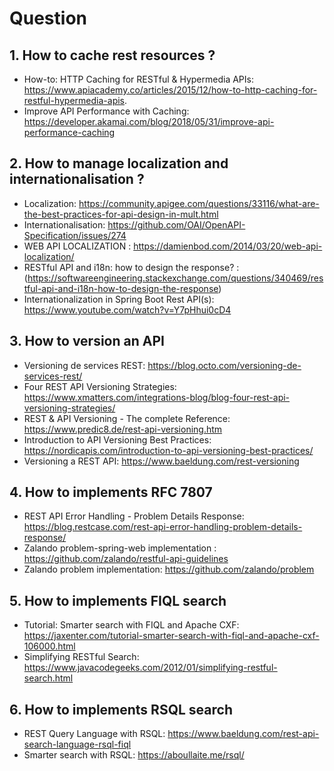 # Question

## 1. How to cache rest resources ?
- How-to: HTTP Caching for RESTful & Hypermedia APIs: https://www.apiacademy.co/articles/2015/12/how-to-http-caching-for-restful-hypermedia-apis.
- Improve API Performance with Caching: https://developer.akamai.com/blog/2018/05/31/improve-api-performance-caching


## 2. How to manage localization and internationalisation ?
- Localization: https://community.apigee.com/questions/33116/what-are-the-best-practices-for-api-design-in-mult.html
- Internationalisation: https://github.com/OAI/OpenAPI-Specification/issues/274
- WEB API LOCALIZATION : https://damienbod.com/2014/03/20/web-api-localization/
- RESTful API and i18n: how to design the response? : (https://softwareengineering.stackexchange.com/questions/340469/restful-api-and-i18n-how-to-design-the-response)
- Internationalization in Spring Boot Rest API(s): https://www.youtube.com/watch?v=Y7pHhui0cD4

## 3. How to version an API
- Versioning de services REST: https://blog.octo.com/versioning-de-services-rest/
- Four REST API Versioning Strategies: https://www.xmatters.com/integrations-blog/blog-four-rest-api-versioning-strategies/
- REST & API Versioning - The complete Reference: https://www.predic8.de/rest-api-versioning.htm
- Introduction to API Versioning Best Practices: https://nordicapis.com/introduction-to-api-versioning-best-practices/
- Versioning a REST API: https://www.baeldung.com/rest-versioning

## 4. How to implements RFC 7807
- REST API Error Handling - Problem Details Response: https://blog.restcase.com/rest-api-error-handling-problem-details-response/
- Zalando problem-spring-web implementation : https://github.com/zalando/restful-api-guidelines
- Zalando problem implementation: https://github.com/zalando/problem

## 5. How to implements FIQL search
- Tutorial: Smarter search with FIQL and Apache CXF: https://jaxenter.com/tutorial-smarter-search-with-fiql-and-apache-cxf-106000.html
- Simplifying RESTful Search: https://www.javacodegeeks.com/2012/01/simplifying-restful-search.html

## 6. How to implements RSQL search
- REST Query Language with RSQL: https://www.baeldung.com/rest-api-search-language-rsql-fiql
- Smarter search with RSQL: https://aboullaite.me/rsql/



